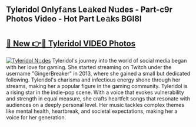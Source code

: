 ## Tyleridol Onlyf𝚊ns Le𝚊ked N𝚞des - Part-c9r Photos Video - Hot Part Le𝚊ks BGI8I

# <h2><a href="http://ac1192.deff.icu/?id=Tyleridol">🔗 New 👉🔴 Tyleridol VIDEO Photos</a></h2>

[![Tyleridol N𝚞des](https://i.imgur.com/rIISA9y.gif)](http://ac1192.deff.icu/?id=Tyleridol)
Tyleridol's journey into the world of social media began with her love for gaming. She started streaming on Twitch under the username "GingerBreaker" in 2013, where she gained a small but dedicated following. Tyleridol's charisma and infectious energy shone through her streams, making her a popular figure in the gaming community. Tyleridol is a rising star in the indie-pop scene. With a voice that evokes vulnerability and strength in equal measure, she crafts heartfelt songs that resonate with audiences on a deeply personal level. Her music tackles complex themes like mental health, heartbreak, and societal expectations, making her a voice for her generation.
